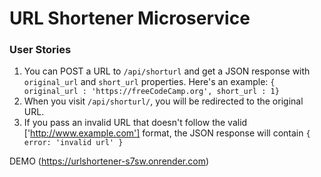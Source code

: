# URL Shortener Microservice

### User Stories

1. You can POST a URL to `/api/shorturl` and get a JSON response with `original_url` and `short_url` properties. Here's an example: `{ original_url : 'https://freeCodeCamp.org', short_url : 1}`
2. When you visit `/api/shorturl/`, you will be redirected to the original URL.
3. If you pass an invalid URL that doesn't follow the valid ['http://www.example.com'] format, the JSON response will contain `{ error: 'invalid url' }`

DEMO (https://urlshortener-s7sw.onrender.com)
